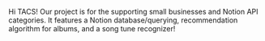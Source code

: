 Hi TACS! Our project is for the supporting small businesses and Notion API categories. It features a Notion database/querying, recommendation algorithm for albums, and a song tune recognizer!
